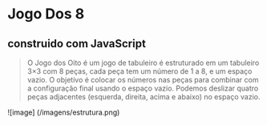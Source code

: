 # Jogo Dos 8
## construido com JavaScript

> O Jogo dos Oito é um jogo de tabuleiro é estruturado em um tabuleiro 3×3 com 8 peças, cada peça tem um número de 1 a 8, e um espaço vazio. O objetivo é colocar os números nas peças para combinar com a configuração final usando o espaço vazio. Podemos deslizar quatro peças adjacentes (esquerda, direita, acima e abaixo) no espaço vazio.

![image] (/imagens/estrutura.png)